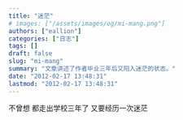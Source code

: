```yaml
---
title: "迷茫"
# images: ["/assets/images/og/mi-mang.png"]
authors: ["eallion"]
categories: ["日志"]
tags: []
draft: false
slug: "mi-mang"
summary: "文章讲述了作者毕业三年后又陷入迷茫的状态。"
date: "2012-02-17 13:48:31"
lastmod: "2012-02-17 13:48:31"
---
```


不曾想
都走出学校三年了
又要经历一次迷茫
